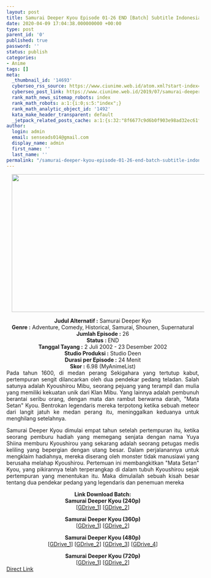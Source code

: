```yaml
---
layout: post
title: Samurai Deeper Kyou Episode 01-26 END [Batch] Subtitle Indonesia
date: 2020-04-09 17:04:38.000000000 +00:00
type: post
parent_id: '0'
published: true
password: ''
status: publish
categories:
- Anime
tags: []
meta:
  _thumbnail_id: '14693'
  cyberseo_rss_source: https://www.ciunime.web.id/atom.xml?start-index=751&max-results=150
  cyberseo_post_link: https://www.ciunime.web.id/2019/07/samurai-deeper-kyou-episode-01-26-end.html
  rank_math_news_sitemap_robots: index
  rank_math_robots: a:1:{i:0;s:5:"index";}
  rank_math_analytic_object_id: '1492'
  kata_make_header_transparent: default
  _jetpack_related_posts_cache: a:1:{s:32:"8f6677c9d6b0f903e98ad32ec61f8deb";a:2:{s:7:"expires";i:1652532190;s:7:"payload";a:0:{}}}
author:
  login: admin
  email: senseads014@gmail.com
  display_name: admin
  first_name: ''
  last_name: ''
permalink: "/samurai-deeper-kyou-episode-01-26-end-batch-subtitle-indonesia/"
---
```

<div class="separator" style="clear: both; text-align: center;"><a href="https://1.bp.blogspot.com/-zYIxY3x5B44/XTCSockfSYI/AAAAAAAAb-I/iyC8SFXniVAC--HKrf0UtVpRfcUeZxDUACLcBGAs/s1600/Samurai%2BDeeper%2BKyou.jpg" imageanchor="1" style="margin-left: 1em; margin-right: 1em;"><img border="0" data-original-height="720" data-original-width="1280" height="360" src="{{ site.baseurl }}/assets/2020/04/Samurai%2BDeeper%2BKyou.jpg" width="640" /></a></div>
<p>
<div style="text-align: center;"><b>Judul</b><b><b> Alternatif</b> :</b> Samurai Deeper Kyo</div>
<div style="text-align: center;"><b><b>Genre :</b></b> Adventure, Comedy, Historical, Samurai, Shounen, Supernatural</div>
<div style="text-align: center;"><b>Jumlah Episode :</b> 26<br /><b>Status :&nbsp;</b>END<br /><b>Tanggal Tayang :</b> 2 Juli 2002 - 23 Desember 2002<br /><b>Studio Produksi :</b> Studio Deen<br /><b>Durasi per Episode :</b> 24 Menit</div>
<div style="text-align: center;"><b>Skor :</b> 6.98 (MyAnimeList)</div>
<div style="text-align: center;"></div>
<div style="text-align: justify;">Pada tahun 1600, di medan perang Sekigahara yang tertutup kabut, pertempuran sengit dilancarkan oleh dua pendekar pedang teladan. Salah satunya adalah Kyoushirou Mibu, seorang pejuang yang terampil dan mulia yang memiliki kekuatan unik dari Klan Mibu. Yang lainnya adalah pembunuh berantai seribu orang, dengan mata dan rambut berwarna darah, "Mata Setan" Kyou. Bentrokan legendaris mereka terpotong ketika sebuah meteor dari langit jatuh ke medan perang itu, meninggalkan keduanya untuk menghilang setelahnya.</p>
<p>Samurai Deeper Kyou dimulai empat tahun setelah pertempuran itu, ketika seorang pemburu hadiah yang memegang senjata dengan nama Yuya Shiina memburu Kyoushirou yang sekarang adalah seorang petugas medis keliling yang bepergian dengan utang besar. Dalam perjalanannya untuk mengklaim hadiahnya, mereka diserang oleh monster tidak manusiawi yang berusaha melahap Kyoushirou. Pertemuan ini membangkitkan "Mata Setan" Kyou, yang pikirannya telah terperangkap di dalam tubuh Kyoushirou sejak pertempuran yang menentukan itu. Maka dimulailah sebuah kisah besar tentang dua pendekar pedang yang legendaris dan penemuan mereka</p></div>
<div style="text-align: justify;"></div>
<div style="text-align: justify;"></div>
<div style="text-align: center;"><b>Link Download Batch:</b></div>
<div style="text-align: center;"><b>Samurai Deeper Kyou (240p)</b></div>
<div style="text-align: center;">[<a href="https://drive.google.com/uc?id=19EBnvqePhEMNR2JQM3YpTynsyd_uKSso" target="_blank" rel="noopener">GDrive_1</a>] [<a href="https://drive.google.com/uc?id=1R_v-xuy-mIAKwxi3ppZ7V8h_MTpi4ORZ" target="_blank" rel="noopener">GDrive_2</a>]</p>
<div style="text-align: center;"><b>Samurai Deeper Kyou (360p)</b></div>
<div style="text-align: center;">[<a href="https://drive.google.com/uc?id=1vMq3S6HOLswNUD-r5-C_rul6DL1ALLN3" target="_blank" rel="noopener">GDrive_1</a>] [<a href="https://drive.google.com/uc?id=1dODE5auO_stm3iFsP_L48PjF1TRf2AeS" target="_blank" rel="noopener">GDrive_2</a>]</p>
<div style="text-align: center;"><b>Samurai Deeper Kyou (480p)</b></div>
<div style="text-align: center;">[<a href="https://drive.google.com/uc?id=1OnWoxjpCtkA3D4SMbr0UEXehbmPhi4Ga" target="_blank" rel="noopener">GDrive_1</a>] [<a href="https://drive.google.com/uc?id=1983NT1-z-5HW2S1V9PD9UnsLwtqpavhV" target="_blank" rel="noopener">GDrive_2</a>] [<a href="https://drive.google.com/uc?id=1DQRMYCPrGLygi6xTZ7uqRPXE92Ce0bYo" target="_blank" rel="noopener">GDrive_3</a>] [<a href="https://drive.google.com/uc?id=11nJumWFWYrqPcbPIW0xppiGIv8ehaFc0" target="_blank" rel="noopener">GDrive_4</a>]</p>
<div style="text-align: center;"><b>Samurai Deeper Kyou (720p)</b></div>
<div style="text-align: center;">[<a href="https://drive.google.com/uc?id=1Pl1cNChx5blD4JkJwLRlrXPjVH19qW6z" target="_blank" rel="noopener">GDrive_1</a>] [<a href="https://drive.google.com/uc?id=1Ft5KZZbThXbA9H-xKoJLVL31DsbsIUJ1" target="_blank" rel="noopener">GDrive_2</a>]</div>
</div>
</div>
</div>
<link rel="stylesheet" href="https://cdnjs.cloudflare.com/ajax/libs/font-awesome/4.7.0/css/font-awesome.min.css" />
<div class="divbtn"> <a href="https://handymansurrender.com/fihup8buzv?key=94550f7ce39444073321dde3b8782f97" class="btn"><i class="fa fa-download"></i> Direct Link</a> </div>
